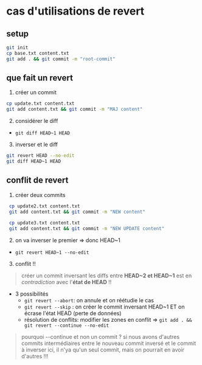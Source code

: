# cas d'utilisations de revert

## setup

```bash
git init
cp base.txt content.txt
git add . && git commit -m "root-commit"
```

## que fait un revert

1. créer un commit

```bash
cp update.txt content.txt
git add content.txt && git commit -m "MAJ content"
```

2. considérer le diff

* `git diff HEAD~1 HEAD`

3. inverser et le diff 

```bash
git revert HEAD --no-edit
git diff HEAD~1 HEAD
```

## conflit de revert

1. créer deux commits

```bash
 cp update2.txt content.txt
 git add content.txt && git commit -m "NEW content"
 
 cp update3.txt content.txt
 git add content.txt && git commit -m "NEW UPDATE content"
```

2. on va inverser le premier => donc HEAD~1

* `git revert HEAD~1 --no-edit`

3. conflit !!

> créer un commit inversant les diffs entre **HEAD~2 et HEAD~1** est en *contradiction* avec l'**état de HEAD** !!

* 3 possibilités
  + `git revert --abort`: on annule et on réétudie le cas
  + `git revert --skip` : on créer le commit inversant HEAD~1 ET on écrase l'état HEAD (perte de données)
  + résolution de conflits: modifier les zones en conflit => `git add . && git revert --continue --no-edit`

> pourquoi --continue et non un commit ?
> si nous avons d'autres commits intermédiaires entre le nouveau commit inversé et le commit à inverser
> ici, il n'ya qu'un seul commit, mais on pourrait en avoir d'autres !!!
